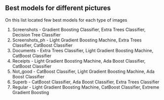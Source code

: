## Best models for different pictures

On this list located few best models for each type of images

1. Screenshots - Gradient Boosting Classifier, Extra Trees Classifier, Decision Tree Classifier
2. Screenshots_ph - Light Gradient Boosting Machine, Extra Trees Classifier, CatBoost Classifier 
3. Documents - Extra Trees Classifier, Light Gradient Boosting Machine, CatBoost Classifier
4. Receipts - Light Gradient Boosting Machine, Ada Boost Classifier, CatBoost Classifier
5. Not_good - CatBoost Classifier, Light Gradient Boosting Machine, Ada Boost Classifier
6. Superb - CatBoost Classifier, Ada Boost Classifier, Extra Trees Classifier
7. Regular - Light Gradient Boosting Machine, CatBoost Classifier, Extreme Gradient Boosting